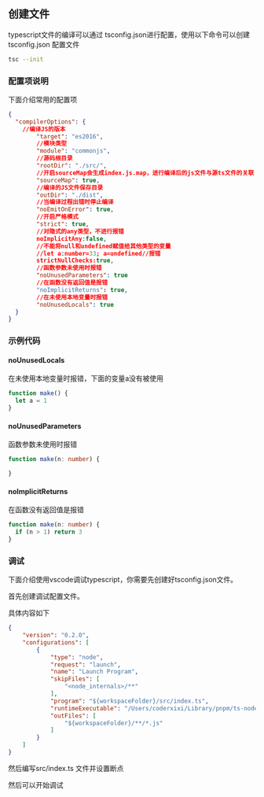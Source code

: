## 创建文件

typescript文件的编译可以通过 tsconfig.json进行配置，使用以下命令可以创建tsconfig.json 配置文件
```sh
tsc --init
```


### 配置项说明

下面介绍常用的配置项

```json
{
  "compilerOptions": {
  	//编译JS的版本
 		"target": "es2016",
 		//模块类型
 		"module": "commonjs",
 		//源码根目录
 		"rootDir": "./src/",
 		//开启sourceMap会生成index.js.map，进行编译后的js文件与源ts文件的关联
 		"sourceMap": true,
 		//编译的JS文件保存目录
 		"outDir": "./dist",
 		//当编译过程出错时停止编译
 		"noEmitOnError": true,
 		//开启严格模式
 		"strict": true,
 		//对隐式的any类型，不进行报错
 		noImplicitAny:false,
 		//不能将null和undefined赋值给其他类型的变量 
 		//let a:number=33; a=undefined//报错
 		strictNullChecks:true,
 		//函数参数未使用时报错
 		"noUnusedParameters": true
 		//在函数没有返回值是报错
 		"noImplicitReturns": true,
 		//在未使用本地变量时报错
 		"noUnusedLocals": true
  }
}
```

### 示例代码
#### noUnusedLocals

在未使用本地变量时报错，下面的变量a没有被使用

```ts
function make() {
  let a = 1
}
```
#### noUnusedParameters
函数参数未使用时报错

```ts
function make(n: number) {

}
```

#### noImplicitReturns

在函数没有返回值是报错

```ts
function make(n: number) {
  if (n > 1) return 3
}
```

### 调试

下面介绍使用vscode调试typescript，你需要先创建好tsconfig.json文件。


首先创建调试配置文件。

具体内容如下

```json
{
	"version": "0.2.0",
	"configurations": [
		{
			"type": "node",
			"request": "launch",
			"name": "Launch Program",
			"skipFiles": [
				"<node_internals>/**"
			],
			"program": "${workspaceFolder}/src/index.ts",
			"runtimeExecutable": "/Users/coderxixi/Library/pnpm/ts-node",
			"outFiles": [
				"${workspaceFolder}/**/*.js"
			]
		}
	]
}
```

然后编写src/index.ts 文件并设置断点

然后可以开始调试